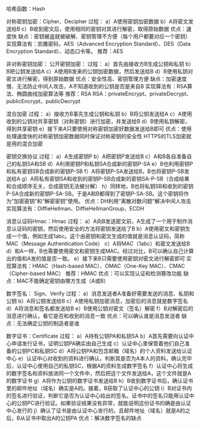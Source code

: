 哈希函数：Hash

对称密钥加密：Cipher、Decipher
过程：
a）A使用密钥加密数据
b）A将密文发送给B
c）B收到密文后，使用相同的密钥对其进行解密，取得原始数据
优点：速度快
缺点：密钥被盗就被破解、密钥管理不方便（每个用户都要对应一个密钥）
实现算法有：凯撒密码，AES（Advanced Encryption Standard）、DES（Data Encryption Standard）、动态口令等。
推荐：AES

非对称密钥加密：
公开密钥加密：
过程：
a）首先由接收方B生成公钥和私钥
b）B把公钥发送给A
c）A使用B发来的公钥加密数据，然后发送给B
d）B使用私钥对密文进行解密，得到原始数据
优点：安全性高、密钥管理方便
缺点：加密速度慢、无法防止中间人攻击，A不知道收到的公钥是否是来自B
实现算法有：RSA算法、椭圆曲线加密算法等
推荐：RSA
RSA：privateEncrypt、privateDecrypt、publicEncrypt、publicDecrypt

混合加密
过程：
a）接收方B事先生成公钥和私钥
b）B将公钥发送给A
c）A使用收到的公钥对共享密钥（对称密钥）进行加密，并发送给B
d）B使用私钥解密，得到共享密钥
e）接下来A只要使用对称密钥加密好数据发送给B即可
优点：使用处理速度快的对称密钥加密数据同时保证对称密钥的安全性
HTTPS的TLS加密就是用的混合加密

密钥交换协议
过程：
a）A生成密钥P
b）A把密钥P发送给B
c）A和B各自准备自己的私钥SA和SB
d）A利用密钥P和私钥SA合成新的密钥P-SA
e）B也利用密钥P和私有密钥SB合成新的密钥P-SB
f）A将密钥P-SA发送给B，B也将密钥P-SB发送给A
g）A将私有密钥SA和收到的密钥P-SB合成新的密钥SA-P-SB（合成结果和合成顺序无关，合成密钥无法被分解）
h）同样地，B也将私钥SB和收到的密钥P-SA合成新的密钥P-SA-SB。于是A和B都得到了密钥P-SA-SB。这个密钥将作为“加密密钥”和“解密密钥”使用。
优点：DH利用“离散对数问题”解决中间人攻击
实现算法有：DiffieHellman、DiffieHellmanGroup、ECDH

消息认证码Hmac：Hmac
过程：
a）A向B发送密文前，A生成了一个用于制作消息认证码的密钥，然后使用安全的方法将密钥发送给了B
b）A使用密文和密钥生成一个值，例如生成1abc。这个由密钥和密文生成的值就是消息认证码，简称MAC（Message Authentication Code）
c）A将MAC（1abc）和密文发送给B
d）和A一样，B也需要使用密文和密钥生成MAC。经过对比，B可以确认自己计算出的值和A发的值是否一致。
e）接下来B只需要使用密钥对密文进行解密即可
实现算法有：HMAC（Hash-based MAC）、OMAC（One-Key MAC）、CMAC（Cipher-based MAC）
推荐：HMAC
优点：可以实现认证和检测篡改功能
缺点：MAC不能确定密钥由哪方生成（A或B）

数字签名： Sign、Verify
过程：
a）消息发送者A准备好需要发送的消息、私钥和公钥
b）A将公钥发送给B
c）A使用私钥加密消息，加密后的消息就是数字签名
d）A将消息和签名都发送给B
e）B使用公钥对密文（签名）解密
f）B对解密后的消息进行确认，看它是否和收到的消息一致
优点：可以确认谁是消息发送者
缺点：无法确定公钥的制造者是谁

数字证书：Certificate
过程：
a）A持有公钥PA和私钥SA
b）A首先需要向认证中心申请发行证书，证明公钥PA确实由自己生成
c）认证中心里保管着他们自己准备的公钥PC和私钥SC
d）A将公钥PA和包含邮箱（域名）的个人资料发送给认证中心
e）认证中心对收到的资料进行确认，判断其是否为A本人的资料。确认完毕后，认证中心使用自己的私钥SC，根据A的资料生成数字签名
f）认证中心将生成的数字签名和资料放进同一个文件中，然后把这个文件发送给A，这个文件就是A的数字证书
g）A将作为公钥的数字证书发送给B
h）B收到数字证书后，确认证书里的邮件地址（域名）确实是A的。接着，B获取了认证中心的公钥
i）B对证书内的签名进行验证，判断它是否为认证中心给出的签名。证书中的签名只能用认证中心的公钥PC进行验证。如果验证结果没有异常，就能说明这份证书的确是由认证中心发行的
j）确认了证书是由认证中心发行的，且邮件地址（域名）就是A的之后，B从证书中取出A的公钥PA
优点：解决数字签名的缺点
